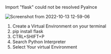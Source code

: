 Import "flask" could not be resolved Pyalnce

![Screenshot from 2022-10-13 12-59-06](https://user-images.githubusercontent.com/115507124/195566803-6c602877-031d-4d20-89a1-fe0da754c8f3.png)

1. Create a Virtual Environment on your terminal
2. pip install flask
3. CTRL+SHIFT+P
4. Search Python Interpreter
5. Select Your virtual Environment
